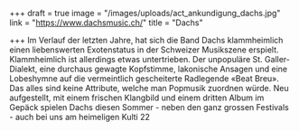+++
draft = true
image = "/images/uploads/act_ankundigung_dachs.jpg"
link = "https://www.dachsmusic.ch/"
title = "Dachs"

+++
Im Verlauf der letzten Jahre, hat sich die Band Dachs klammheimlich einen liebenswerten Exotenstatus in der Schweizer Musikszene erspielt. Klammheimlich ist allerdings etwas untertrieben. Der unpopuläre St. Galler-Dialekt, eine durchaus gewagte Kopfstimme, lakonische Ansagen und eine Lobeshymne auf die vermeintlich gescheiterte Radlegende «Beat Breu». Das alles sind keine Attribute, welche man Popmusik zuordnen würde. Neu aufgestellt, mit einem frischen Klangbild und einem dritten Album im Gepäck spielen Dachs diesen Sommer - neben den ganz grossen Festivals - auch bei uns am heimeligen Kulti 22